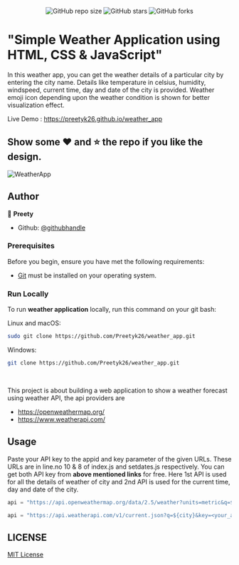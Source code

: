 <div align="center">
  
  ![GitHub repo size](https://img.shields.io/github/repo-size/yashk9293/weather_webApp)
  ![GitHub stars](https://img.shields.io/github/stars/yashk9293/weather_webApp)
  ![GitHub forks](https://img.shields.io/github/forks/yashk9293/weather_webApp?style=social)

</div>

# "Simple Weather Application using HTML, CSS &amp; JavaScript"
In this weather app, you can get the weather details of a particular city by entering the city name. Details like temperature in celsius, humidity, windspeed, current time, day and date of the city is provided. Weather emoji icon depending upon the weather condition is shown for better visualization effect.

Live Demo : https://preetyk26.github.io/weather_app

## Show some :heart: and :star: the repo if you like the design.
![WeatherApp](https://github.com/Preetyk26/weather_app/blob/master/images/demo_interface.png)

## Author

👤 **Preety**

- Github: [@githubhandle](https://github.com/Preetyk26)


### Prerequisites

Before you begin, ensure you have met the following requirements:

* [Git](https://git-scm.com/downloads "Download Git") must be installed on your operating system.

### Run Locally

To run **weather application** locally, run this command on your git bash:

Linux and macOS:

```bash
sudo git clone https://github.com/Preetyk26/weather_app.git
```

Windows:

```bash
git clone https://github.com/Preetyk26/weather_app.git
```

<br>

This project is about building a web application to show a weather forecast using weather API, the api providers are
- https://openweathermap.org/
- https://www.weatherapi.com/

## Usage

Paste your API key to the appid and key parameter of the given URLs. These URLs are in line.no 10 & 8 of index.js and setdates.js respectively. You can get both API key from **above mentioned links** for free. Here 1st API is used for all the details of weather of city and 2nd API is used for the current time, day and date of the city.

```javascript
api = "https://api.openweathermap.org/data/2.5/weather?units=metric&q=${city}&appid=<your_api_key>";
```
```javascript
api = "https://api.weatherapi.com/v1/current.json?q=${city}&key=<your_api_key>";
```

## LICENSE

[MIT License](LICENSE)
